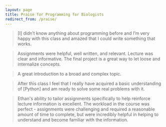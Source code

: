 ```yaml
---
layout: page
title: Praise for Programming for Biologists
redirect_from: /praise/
---
```


> [I] didn’t know anything about programming before and I’m very happy
> with this class and amazed that I could write something that works.

> Assignments were helpful, well written, and relevant. Lecture was
> clear and informative. The final project is a great way to let loose
> and internalize concepts.

> A great introduction to a broad and complex topic.

> After this class I feel that I really have acquired a basic
> understanding of [Python] and am ready to solve some real problems
> with it.

> Ethan's ability to tailor assignments specifically to help reinforce
> lecture information is excellent. The workload in the course was
> perfect - assignments were challenging and required a reasonable
> amount of time to complete, but were incredibly helpful in helping to
> understand and become familiar with the information.

